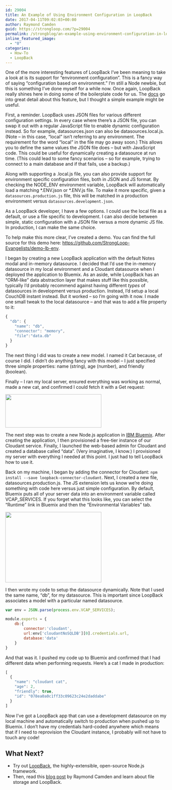 ```yaml
---
id: 29004
title: An Example of Using Environment Configuration in LoopBack
date: 2017-04-11T09:02:03+00:00
author: Raymond Camden
guid: https://strongloop.com/?p=29004
permalink: /strongblog/an-example-using-environment-configuration-in-loopback/
inline_featured_image:
  - "0"
categories:
  - How-To
  - LoopBack
---
```


One of the more interesting features of LoopBack I&#8217;ve been meaning to take a look at is its support for &#8220;environment configuration&#8221;. This is a fancy way of saying &#8220;configuration based on environment.&#8221; I&#8217;m still a Node newbie, but this is something I&#8217;ve done myself for a while now. Once again, LoopBack really shines here in doing some of the boilerplate code for us. The [docs](http://loopback.io/doc/en/lb3/Environment-specific-configuration.html) go into great detail about this feature, but I thought a simple example might be useful.

First, a reminder. LoopBack uses JSON files for various different configuration settings. In every case where there&#8217;s a JSON file, you can swap it out with a regular JavaScript file to enable dynamic configuration instead. So for example, datasources.json can also be datasources.local.js. (Note &#8211; in this case, &#8220;local&#8221; isn&#8217;t referring to any environment. The requirement for the word &#8220;local&#8221; in the file may go away soon.) This allows you to define the same values the JSON file does &#8211; but with JavaScript code. This could be useful for dynamically creating a datasource at run time. (This could lead to some fancy scenarios &#8211; so for example, trying to connect to a main database and if that fails, use a backup.)

<!--more-->

Along with supporting a .local.js file, you can also provide support for environment specific configuration files, both in JSON and JS format. By checking the NODE_ENV environment variable, LoopBack will automatically load a matching \*.ENV.json or \*.ENV.js file. To make it more specific, given a `datasources.production.js` file, this will be matched in a production environment versus `datasources.development.json`.

As a LoopBack developer, I have a few options. I could use the local file as a default, or use a file specific to development. I can also decide between simple, static configuration with a JSON file versus a more dynamic JS file. In production, I can make the same choice.

To help make this more clear, I&#8217;ve created a demo. You can find the full source for this demo here: <https://github.com/StrongLoop-Evangelists/demo-lb-env>.

I began by creating a new LoopBack application with the default Notes modal and in-memory datasource. I decided that I&#8217;d use the in-memory datasource in my local environment and a Cloudant datasource when I deployed the application to Bluemix. As an aside, while LoopBack has an &#8220;ORM-like&#8221; data abstraction layer that makes stuff like this possible, typically I&#8217;d probably recommend against having different _types_ of datasources in development versus production. Instead, I&#8217;d setup a local CouchDB instant instead. But it worked &#8211; so I&#8217;m going with it now. I made one small tweak to the local datasource &#8211; and that was to add a file property to it:

```js
{
  "db": {
    "name": "db",
    "connector": "memory",
	"file":"data.db"
  }
}
```

The next thing I did was to create a new model. I named it Cat because, of course I did. I didn&#8217;t do anything fancy with this model &#8211; I just specified three simple properties: name (string), age (number), and friendly (boolean).

Finally &#8211; I ran my local server, ensured everything was working as normal, made a new cat, and confirmed I could fetch it with a Get request:

[<img class="aligncenter wp-image-29179 size-medium" src="https://strongloop.com/wp-content/uploads/2017/04/fordave1-300x104.png" width="300" height="104" srcset="https://strongloop.com/wp-content/uploads/2017/04/fordave1-300x104.png 300w, https://strongloop.com/wp-content/uploads/2017/04/fordave1-768x266.png 768w, https://strongloop.com/wp-content/uploads/2017/04/fordave1-1030x357.png 1030w, https://strongloop.com/wp-content/uploads/2017/04/fordave1-705x244.png 705w, https://strongloop.com/wp-content/uploads/2017/04/fordave1-1210x423.png 1210w, https://strongloop.com/wp-content/uploads/2017/04/fordave1-450x156.png 450w, https://strongloop.com/wp-content/uploads/2017/04/fordave1.png 1427w" sizes="(max-width: 300px) 100vw, 300px" />](https://strongloop.com/wp-content/uploads/2017/04/fordave1.png)

The next step was to create a new Node.js application in [IBM Bluemix](https://www.ibm.com/cloud-computing/bluemix/). After creating the application, I then provisioned a free-tier instance of our Cloudant service. Finally, I launched the web-based admin for Cloudant and created a database called &#8220;data&#8221;. (Very imaginative, I know.) I provisioned my server with everything I needed at this point. I just had to tell LoopBack how to use it.

Back on my machine, I began by adding the connector for Cloudant: `npm install --save loopback-connector-cloudant`. Next, I created a new file, datasources.production.js. The JS extension lets us know we&#8217;re doing something with code here versus just simple configuration. By default, Bluemix puts all of your server data into an environment variable called VCAP_SERVICES. If you forget what this looks like, you can select the &#8220;Runtime&#8221; link in Bluemix and then the &#8220;Environmental Variables&#8221; tab.

[<img class="aligncenter wp-image-29180 size-medium" src="https://strongloop.com/wp-content/uploads/2017/04/fordave2-300x220.png" width="300" height="220" srcset="https://strongloop.com/wp-content/uploads/2017/04/fordave2-300x220.png 300w, https://strongloop.com/wp-content/uploads/2017/04/fordave2-768x564.png 768w, https://strongloop.com/wp-content/uploads/2017/04/fordave2-1030x756.png 1030w, https://strongloop.com/wp-content/uploads/2017/04/fordave2-1500x1102.png 1500w, https://strongloop.com/wp-content/uploads/2017/04/fordave2-705x518.png 705w, https://strongloop.com/wp-content/uploads/2017/04/fordave2-450x330.png 450w" sizes="(max-width: 300px) 100vw, 300px" />](https://strongloop.com/wp-content/uploads/2017/04/fordave2.png)

I then wrote my code to setup the datasource dynamically. Note that I used the same name, &#8220;db&#8221;, for my datasource. This is important since LoopBack associates a model with a particular named datasource.

```js
var env = JSON.parse(process.env.VCAP_SERVICES);

module.exports = {
	db:{
		connector:'cloudant',
		url:env['cloudantNoSQLDB'][0].credentials.url,
		database:'data'
	}
}
```

And that was it. I pushed my code up to Bluemix and confirmed that I had different data when performing requests. Here&#8217;s a cat I made in production:

```js
[
  {
    "name": "cloudant cat",
    "age": 2,
    "friendly": true,
    "id": "078ea0a0c1ff33c09623c24e2daddabe"
  }
]
```

Now I&#8217;ve got a LoopBack app that can use a development datasource on my local machine and automatically switch to production when pushed up to Bluemix. I don&#8217;t have my credentials hard-coded anywhere which means that if I need to reprovision the Cloudant instance, I probably will not have to touch any code!

## What Next?

  * Try out <a href="http://loopback.io/" target="_blank">LoopBack</a>, the highly-extensible, open-source Node.js framework.
  * Then, read this [blog post](https://strongloop.com/strongblog/working-with-file-storage-and-loopback/) by Raymond Camden and learn about file storage and LoopBack.
